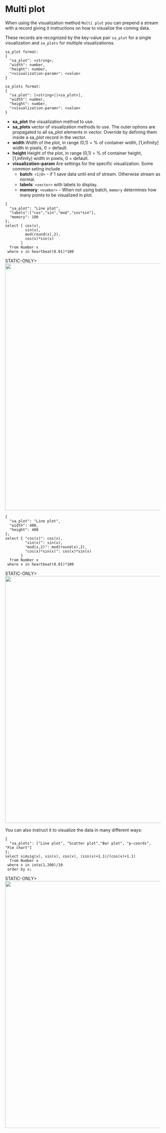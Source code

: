 # Multi plot
When using the visualization method `Multi plot` you can prepend a stream with
a record giving it instructions on how to visualize the coming data.

These records are recognized by the key-value pair `sa_plot` for a single
visualization and `sa_plots` for multiple visualizationss.

```
sa_plot format:
{
  "sa_plot": <string>,
  "width": number,
  "height": number,
  "<visualization-param>": <value>
}

sa_plots format:
{
  "sa_plot": [<string>||<sa_plot>],
  "width": number,
  "height": number,
  "<visualization-param>": <value>
}
```

* **sa_plot** the visualization method to use.
* **sa_plots** vector of visualization methods to use. The outer options are
propagated to all sa_plot elements in vector. Override by defining them inside
a sa_plot record in the vector.
* **width** Width of the plot, in range (0,1) = % of container width, 
[1,infinity] width in pixels, 0 = default.
* **height** Height of the plot, in range (0,1) = % of container height, 
[1,infinity] width in pixels, 0 = default.
* **visualization-param** Are settings for the specific visualization.
  Some common seting include
    * **batch**: `<1|0>` - if 1 save data until end of stream. Otherwise stream
    as normal.
    * **labels**: `<vector>` with labels to display.
    * **memory**: `<number>` - When not using batch, `memory` determines how many points to be visualized in plot.

```LIVE {"vis":"showMultiPlot"}
{
  "sa_plot": "Line plot", 
  "labels":["cos","sin","mod","cos*sin"],
  "memory": 100
};
select [ cos(x), 
         sin(x), 
         mod(round(x),2), 
         cos(x)*sin(x)
       ]
  from Number x
 where x in heartbeat(0.01)*100
```

STATIC-ONLY> <img width="800px" src="https://s3.eu-north-1.amazonaws.com/assets.streamanalyze.com/docs/visualization/mp1.png"/>


```LIVE {"vis":"showMultiPlot"}
{
  "sa_plot": "Line plot",
  "width": 400,
  "height": 400
};
select { "cos(x)": cos(x), 
         "sin(x)": sin(x), 
         "mod(x,2)": mod(round(x),2), 
         "cos(x)*sin(x)": cos(x)*sin(x)
       }
  from Number x
 where x in heartbeat(0.01)*100
```

STATIC-ONLY> <img width="800px" src="https://s3.eu-north-1.amazonaws.com/assets.streamanalyze.com/docs/visualization/mp2.png"/>

You can also instruct it to visualize the data in many different ways:

```LIVE {"vis":"showMultiPlot"}
{ 
  "sa_plots": ["Line plot", "Scatter plot","Bar plot", "p-coords", "Pie chart"]
};
select simsig(x), sin(x), cos(x), (sin(x)+1.1)/(cos(x)+1.1)
  from Number x
 where x in iota(1,200)/10
 order by x;
```




STATIC-ONLY> <img width="800px" src="https://s3.eu-north-1.amazonaws.com/assets.streamanalyze.com/docs/visualization/mp3.png"/>